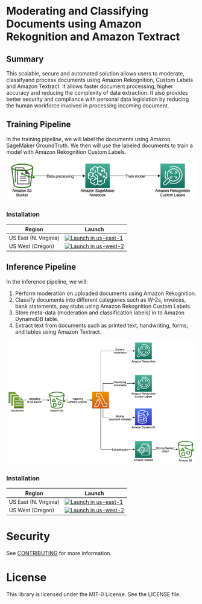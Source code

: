 # Moderating and Classifying Documents using Amazon Rekognition and Amazon Textract

## Summary
This scalable, secure and automated solution allows users to moderate, classifyand process documents using Amazon Rekognition, Custom Labels and Amazon Textract. It allows faster document processing, higher accuracy and reducing the complexity of data extraction. It also provides better security and compliance with personal data legislation by reducing the human workforce involved in processing incoming document.

## Training Pipeline
In the training pipeline, we will label the documents using Amazon SageMaker GroundTruth. We then will use the labeled documents to train a model with Amazon Rekognition Custom Labels.

![](TrainingPipeline.png)

### Installation
Region| Launch
------|-----
US East (N. Virginia) | [![Launch in us-east-1](docs/images/launch-stack.png)](https://console.aws.amazon.com/cloudformation/home?region=us-east-1#/stacks/new?stackName=doc-moderation-classification-training-pipeline&templateURL=https://aws-rek-immersionday-us-east-1.s3.amazonaws.com/TrainingPipeline.yaml)
US West (Oregon) | [![Launch in us-west-2](docs/images/launch-stack.png)](https://console.aws.amazon.com/cloudformation/home?region=us-west-2#/stacks/new?stackName=doc-moderation-classification-training-pipeline&templateURL=https://aws-rek-immersionday-us-east-1.s3.amazonaws.com/TrainingPipeline.yaml)

## Inference Pipeline

In the inference pipeline, we will:
1. Perform moderation on uploaded documents using Amazon Rekognition.
2. Classify documents into different categories such as W-2s, invoices, bank statements, pay stubs using Amazon Rekognition Custom Labels.
3. Store meta-data (moderation and classification labels) in to Amazon DynamoDB table.
4. Extract text from documents such as printed text, handwriting, forms, and tables using Amazon Textract.

![](InferencePipeline.png)

### Installation
Region| Launch
------|-----
US East (N. Virginia) | [![Launch in us-east-1](docs/images/launch-stack.png)](https://console.aws.amazon.com/cloudformation/home?region=us-east-1#/stacks/new?stackName=doc-moderation-classification-inference-pipeline&templateURL=https://aws-rek-immersionday-us-east-1.s3.amazonaws.com/InferencePipeline.yml)
US West (Oregon) | [![Launch in us-west-2](docs/images/launch-stack.png)](https://console.aws.amazon.com/cloudformation/home?region=us-west-2#/stacks/new?stackName=doc-moderation-classification-inference-pipeline&templateURL=https://aws-rek-immersionday-us-east-1.s3.amazonaws.com/InferencePipeline.yml)

# Security

See [CONTRIBUTING](CONTRIBUTING.md#security-issue-notifications) for more information.

# License

This library is licensed under the MIT-0 License. See the LICENSE file.
